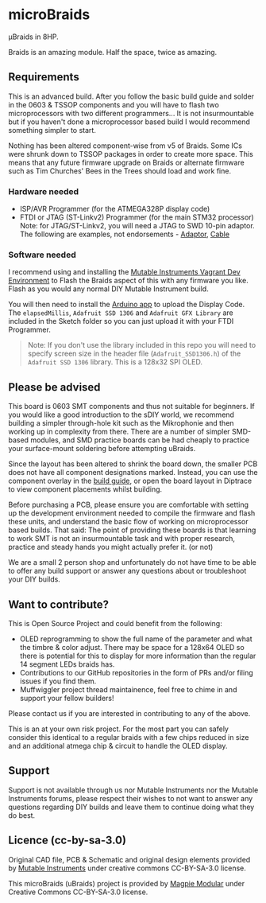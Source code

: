 # microBraids
μBraids in 8HP.

Braids is an amazing module. Half the space, twice as amazing.

## Requirements
This is an advanced build. After you follow the basic build guide and solder in the 0603 & TSSOP components and you will have to flash two microprocessors with two different programmers... It is not insurmountable but if you haven't done a microprocessor based build I would recommend something simpler to start.

Nothing has been altered component-wise from v5 of Braids. Some ICs were shrunk down to TSSOP packages in order to create more space. This means that any future firmware upgrade on Braids or alternate firmware such as Tim Churches' Bees in the Trees should load and work fine.

### Hardware needed

- ISP/AVR Programmer (for the ATMEGA328P display code)
- FTDI or JTAG (ST-Linkv2) Programmer (for the main STM32 processor)
  Note: for JTAG/ST-Linkv2, you will need a JTAG to SWD 10-pin adaptor.
  The following are examples, not endorsements - [Adaptor][5], [Cable][6]

### Software needed

I recommend using and installing the [Mutable Instruments Vagrant Dev Environment][1] to Flash the Braids aspect of this with any firmware you like. Flash as you would any normal DIY Mutable Instrument build.

You will then need to install the [Arduino app][2] to upload the Display Code. The `elapsedMillis`, `Adafruit SSD 1306` and `Adafruit GFX Library` are included in the Sketch folder so you can just upload it with your FTDI Programmer.

> Note: If you don't use the library included in this repo you will need to specify screen size in the header file (`Adafruit_SSD1306.h`) of the `Adafruit SSD 1306` library. This is a 128x32 SPI OLED.

## Please be advised

This board is 0603 SMT components and thus not suitable for beginners. If you would like a good introduction to the sDIY world, we recommend building a simpler through-hole kit such as the Mikrophonie and then working up in complexity from there.
There are a number of simpler SMD-based modules, and SMD practice boards can be had cheaply to practice your surface-mount soldering before attempting uBraids.

Since the layout has been altered to shrink the board down, the smaller PCB does not have all component designations marked. Instead, you can use the component overlay in the [build guide][0], or open the board layout in Diptrace to view component placements whilst building.

Before purchasing a PCB, please ensure you are comfortable with setting up the development environment needed to compile the firmware and flash these units, and understand the basic flow of working on microprocessor based builds. That said: The point of providing these boards is that learning to work SMT is not an insurmountable task and with proper research, practice and steady hands you might actually prefer it. (or not)

We are a small 2 person shop and unfortunately do not have time to be able to offer any build support or answer any questions about or troubleshoot your DIY builds.

## Want to contribute?

This is Open Source Project and could benefit from the following:

- OLED reprogramming to show the full name of the parameter and what the timbre & color adjust. There may be space for a 128x64 OLED so there is potential for this to display for more information than the regular 14 segment LEDs braids has.
- Contributions to our GitHub repositories in the form of PRs and/or filing issues if you
  find them.
- Muffwiggler project thread maintainence, feel free to chime in and support your fellow
  builders!

Please contact us if you are interested in contributing to any of the above.

  This is an at your own risk project. For the most part you can safely consider this identical to a regular braids with a few chips reduced in size and an additional atmega chip & circuit to handle the OLED display.

## Support
Support is not available through us nor Mutable Instruments nor the Mutable Instruments forums, please respect their wishes to not want to answer any questions regarding DIY builds and leave them to continue doing what they do best.

## Licence (cc-by-sa-3.0)
Original CAD file, PCB & Schematic and original design elements provided by [Mutable Instruments][3] under creative commons CC-BY-SA-3.0 license. 

This microBraids (uBraids) project is provided by [Magpie Modular][4] under Creative Commons CC-BY-SA-3.0 license.


[0]: http://github.com/MagpieModular/microBraids/blob/master/Build%20Guide/MicroBraids%20Build.pdf
[1]: http://github.com/pichenettes/mutable-dev-environment 
[2]: http://www.arduino.cc/en/Main/Software
[3]: http://mutable-instruments.net
[4]: http://magpie-modular.myshopify.com
[5]: https://www.adafruit.com/product/2094
[6]: https://www.adafruit.com/product/1675
 

